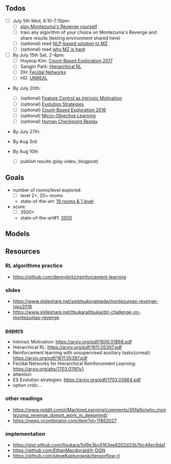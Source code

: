 ## Todos
- [ ] July 5th Wed, 6:10-7:10pm:
	* [ ] [play Montezuma's Revenge yourself](http://www.free80sarcade.com/2600_Montezumas_Revenge.php) 
	* [ ] train any algorithm of your choice on Montezuma's Revenge and share results (testing environment shared here)
	* [ ] (optional) read [NLP-based solution to MZ](https://arxiv.org/pdf/1704.05539v1.pdf)
	* [ ] (optional) read [why MZ is hard](https://arxiv.org/pdf/1604.00289.pdf)
- [ ] By July 15th Sat, 2-4pm:
	* [ ] Hoyeop Kim: [Count-Based Exploration 2017](http://arxiv.org/abs/1703.01310v2)
	* [ ] Sangjin Park: [Hierarchical RL](https://arxiv.org/abs/1604.06057v2)
	* [ ] DH: [FeUdal Networks](https://arxiv.org/abs/1703.01161v1)
	* [ ] HG: [UNREAL](https://arxiv.org/pdf/1611.05397.pdf)
- By July 20th:
	* [ ] (optional) [Feature Control as Intrinsic Motivation](https://arxiv.org/abs/1705.06769v1) 
	* [ ] (optional) [Evolution Strategies](https://arxiv.org/pdf/1703.03864.pdf) 	
	* [ ] (optional) [Count-Based Exploration 2016](https://arxiv.org/pdf/1606.01868v2.pdf)
	* [ ] (optional) [Micro-Objective Learning](https://arxiv.org/pdf/1703.03864.pdf) 
	* [ ] (optional) [Human Checkpoint Replay](https://arxiv.org/abs/1607.05077v1) 
- By July 27th:

- By Aug 3rd: 
- By Aug 10th
	* [ ] publish results (play video, blogpost)

## Goals
- number of rooms/level explored:
	* [ ] level 2+, 20+ rooms
	* state-of-the-art: [19 rooms & 1 level](https://www.youtube.com/watch?v=jMDhb-Toii8)
- score:
	* [ ] 3500+
	* state-of-the-art#1: [3500](https://gym.openai.com/envs/MontezumaRevenge-v0)

## Models

## Resources
### RL algorithms practice
- https://github.com/dennybritz/reinforcement-learning

### slides
- https://www.slideshare.net/sotetsukoyamada/montezumas-revenge-nips2016
- https://www.slideshare.net/ItsukaraIitsuka/drl-challenge-on-montezumas-revenge

### [papers](http://www.arxiv-sanity.com/search?q=montezuma%27s+revenge)
- Intrinsic Motivation: https://arxiv.org/pdf/1606.01868.pdf
- Hierarchical RL: https://arxiv.org/pdf/1611.05397.pdf
- Reinforcement learning with unsupervised auxiliary tasks(unreal): https://arxiv.org/pdf/1611.05397.pdf
- FeUdal Networks for Hierarchical Reinforcement Learning: https://arxiv.org/abs/1703.01161v1
- attention
- ES Evolution strategies: https://arxiv.org/pdf/1703.03864.pdf 
- option critic...

### other readings
- https://www.reddit.com/r/MachineLearning/comments/45fa9o/why_montezuma_revenge_doesnt_work_in_deepmind/
- https://news.ycombinator.com/item?id=11862027

### implementation
- https://gist.github.com/Itsukara/5d9e3bc6163ee8202d33b7bc48ec6da1
- https://github.com/EthanMacdonald/h-DQN
- https://github.com/steveKapturowski/tensorflow-rl

